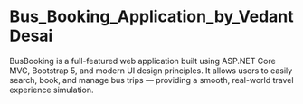 # Bus_Booking_Application_by_VedantDesai
BusBooking is a full-featured web application built using ASP.NET Core MVC, Bootstrap 5, and modern UI design principles. It allows users to easily search, book, and manage bus trips — providing a smooth, real-world travel experience simulation.

